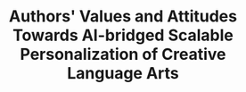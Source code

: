 ---
title: "Authors' Values and Attitudes Towards AI-bridged Scalable Personalization of Creative Language Arts"
categories: publications
# pdf : CHI2022-TaleBrush.pdf
link: https://arxiv.org/abs/2403.00439
authors: Taewook Kim, Hyomin Han, Eytan Adar, Matthew Kay, John Joon Young Chung
image: 2024_AIbridgedCLA.png
# video: https://youtu.be/F_y6drm6af8 
venue : CHI2024
type : full
awards : Honorable Mention
# bibtex: "@inbook{chung2021talebrush,
# author = {Chung, John Joon Young and Kim, Wooseok and Yoo, Kang Min and Lee, Hwaran and Adar, Eytan and Chang, Minsuk},
# title = {TaleBrush: Sketching Stories with Generative Pretrained Language Models},
# year = {2024},
# publisher = {Association for Computing Machinery},
# address = {New York, NY, USA},
# booktitle = {Proceedings of the 2024 CHI Conference on Human Factors in Computing Systems}
# }"
layout: publications_single
# project_page: https://johnr0.github.io/publications/TaleBrush_CHI2022/
tags:
  - authorial control, creative language arts, creative writing, generative AI, large language models, scalable personalization
---